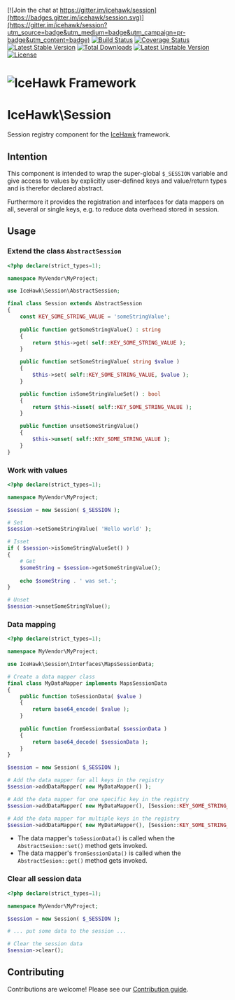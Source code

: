 [![Join the chat at https://gitter.im/icehawk/session](https://badges.gitter.im/icehawk/session.svg)](https://gitter.im/icehawk/session?utm_source=badge&utm_medium=badge&utm_campaign=pr-badge&utm_content=badge)
[![Build Status](https://travis-ci.org/icehawk/session.svg?branch=master)](https://travis-ci.org/icehawk/session)
[![Coverage Status](https://coveralls.io/repos/github/icehawk/session/badge.svg?branch=master)](https://coveralls.io/github/icehawk/session?branch=master)
[![Latest Stable Version](https://poser.pugx.org/icehawk/session/v/stable)](https://packagist.org/packages/icehawk/session) 
[![Total Downloads](https://poser.pugx.org/icehawk/session/downloads)](https://packagist.org/packages/icehawk/session) 
[![Latest Unstable Version](https://poser.pugx.org/icehawk/session/v/unstable)](https://packagist.org/packages/icehawk/session) 
[![License](https://poser.pugx.org/icehawk/session/license)](https://packagist.org/packages/icehawk/session)

# ![IceHawk Framework](https://icehawk.github.io/images/Logo-Flying-Tail-White.png)

# IceHawk\Session

Session registry component for the [IceHawk](https://github.com/icehawk/icehawk) framework.

## Intention

This component is intended to wrap the super-global `$_SESSION` variable and give 
access to values by explicitly user-defined keys and value/return types 
and is therefor declared abstract.

Furthermore it provides the registration and interfaces for data mappers on all, several or single keys, e.g. to reduce data overhead stored in session.

## Usage

### Extend the class `AbstractSession`
 
```php
<?php declare(strict_types=1);

namespace MyVendor\MyProject;

use IceHawk\Session\AbstractSession;

final class Session extends AbstractSession
{
    const KEY_SOME_STRING_VALUE = 'someStringValue';
    
    public function getSomeStringValue() : string
    {
        return $this->get( self::KEY_SOME_STRING_VALUE );
    }

    public function setSomeStringValue( string $value )
    {
        $this->set( self::KEY_SOME_STRING_VALUE, $value );
    }

    public function isSomeStringValueSet() : bool
    {
        return $this->isset( self::KEY_SOME_STRING_VALUE );
    }

    public function unsetSomeStringValue()
    {
        $this->unset( self::KEY_SOME_STRING_VALUE );
    }
}
```

### Work with values

```php
<?php declare(strict_types=1);

namespace MyVendor\MyProject;

$session = new Session( $_SESSION );

# Set
$session->setSomeStringValue( 'Hello world' );

# Isset
if ( $session->isSomeStringValueSet() )
{
    # Get
    $someString = $session->getSomeStringValue();
    
    echo $someString . ' was set.';
}

# Unset 
$session->unsetSomeStringValue();
```

### Data mapping

```php
<?php declare(strict_types=1);

namespace MyVendor\MyProject;

use IceHawk\Session\Interfaces\MapsSessionData;

# Create a data mapper class
final class MyDataMapper implements MapsSessionData
{
	public function toSessionData( $value ) 
	{
        return base64_encode( $value );
	}
	
	public function fromSessionData( $sessionData ) 
	{
		return base64_decode( $sessionData );
	}
}

$session = new Session( $_SESSION );

# Add the data mapper for all keys in the registry
$session->addDataMapper( new MyDataMapper() );

# Add the data mapper for one specific key in the registry
$session->addDataMapper( new MyDataMapper(), [Session::KEY_SOME_STRING_VALUE] );

# Add the data mapper for multiple keys in the registry
$session->addDataMapper( new MyDataMapper(), [Session::KEY_SOME_STRING_VALUE, Session::KEY_SOME_OTHER_VALUE] );
```

- The data mapper's `toSessionData()` is called when the `AbstractSesion::set()` method gets invoked.
- The data mapper's `fromSessionData()` is called when the `AbstractSesion::get()` method gets invoked.

### Clear all session data

```php
<?php declare(strict_types=1);

namespace MyVendor\MyProject;

$session = new Session( $_SESSION );

# ... put some data to the session ...

# Clear the session data
$session->clear();
```

## Contributing

Contributions are welcome! Please see our [Contribution guide](./CONTRIBUTING.md).
